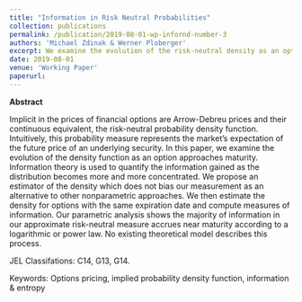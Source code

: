 ```yaml
---
title: "Information in Risk Neutral Probabilities"
collection: publications
permalink: /publication/2019-08-01-wp-infornd-number-3
authors: 'Michael Zdinak & Werner Ploberger'
excerpt: We examine the evolution of the risk-neutral density as an option approaches maturity. We propose an estimator which does not bias the measurement over time as an alternative to standard nonparametric approaches. We then estimate the density for options with the same expiration date, and compute measures of information.  Parametric analysis shows the majority of information in our approximate risk-neutral measure accrues near maturity according to a logarithmic or power law. No existing theoretical model describes this process.
date: 2019-08-01
venue: 'Working Paper'
paperurl: 
---
```


**Abstract**

Implicit in the prices of financial options are Arrow-Debreu prices and their continuous equivalent, the risk-neutral probability density function. Intuitively, this probability measure represents the market’s expectation of the future price of an underlying security. In this paper, we examine the evolution of the density function as an option approaches maturity. Information theory is used to quantify the information gained as the distribution becomes more and more concentrated. We propose an estimator of the density which does not bias our measurement as an alternative to other nonparametric approaches. We then estimate the density for options with the same expiration date
and compute measures of information. Our parametric analysis shows the majority of information in our approximate risk-neutral measure accrues near maturity according to a logarithmic or power law. No existing theoretical model describes this process.

JEL Classifations: C14, G13, G14.


Keywords: Options pricing, implied probability density function, information & entropy

